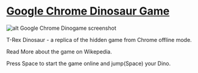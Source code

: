  

# [Google Chrome Dinosaur Game](https://nickglu86.github.io/google-chrome-dinosaur-game/)
![alt Google Chrome Dinogame screenshot](https://9to5google.com/wp-content/uploads/sites/4/2018/09/chrome-offline-dino-game.jpg)

T-Rex Dinosaur - a replica of the hidden game from Chrome offline mode.

Read More about the game on Wikepedia.

Press Space to start the game online and jump(Space) your Dino.